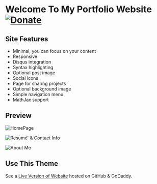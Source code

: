 # Welcome To My Portfolio Website [![Donate](https://img.shields.io/badge/paypal-donate-blue.svg)](https://www.paypal.me/imranjuma)

## Site Features
* Minimal, you can focus on your content
* Responsive
* Disqus integration
* Syntax highlighting
* Optional post image
* Social icons
* Page for sharing projects
* Optional background image
* Simple navigation menu
* MathJax support

## Preview

![HomePage](https://user-images.githubusercontent.com/11394864/52384207-77f4f700-2a4a-11e9-8faf-c6c20438a582.png)

![Resumé' & Contact Info](https://user-images.githubusercontent.com/11394864/52384620-48df8500-2a4c-11e9-9001-cb86925dcac2.png)

![About Me](https://user-images.githubusercontent.com/11394864/52384647-64e32680-2a4c-11e9-85e6-e4702de946b3.png)

## Use This Theme 
See a [Live Version of Website](https://imranjuma.github.io) hosted on GitHub & GoDaddy.
